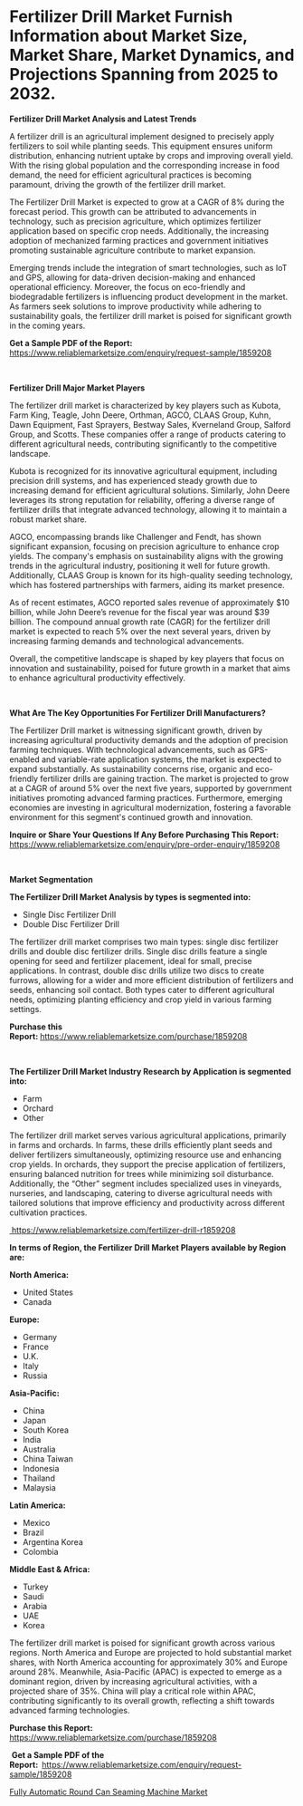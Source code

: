 <p><h1>Fertilizer Drill Market Furnish Information about Market Size, Market Share, Market Dynamics, and Projections Spanning from 2025 to 2032.</h1></p><p><strong>Fertilizer Drill Market Analysis and Latest Trends</strong></p>
<p><p>A fertilizer drill is an agricultural implement designed to precisely apply fertilizers to soil while planting seeds. This equipment ensures uniform distribution, enhancing nutrient uptake by crops and improving overall yield. With the rising global population and the corresponding increase in food demand, the need for efficient agricultural practices is becoming paramount, driving the growth of the fertilizer drill market.</p><p>The Fertilizer Drill Market is expected to grow at a CAGR of 8% during the forecast period. This growth can be attributed to advancements in technology, such as precision agriculture, which optimizes fertilizer application based on specific crop needs. Additionally, the increasing adoption of mechanized farming practices and government initiatives promoting sustainable agriculture contribute to market expansion. </p><p>Emerging trends include the integration of smart technologies, such as IoT and GPS, allowing for data-driven decision-making and enhanced operational efficiency. Moreover, the focus on eco-friendly and biodegradable fertilizers is influencing product development in the market. As farmers seek solutions to improve productivity while adhering to sustainability goals, the fertilizer drill market is poised for significant growth in the coming years.</p></p>
<p><strong>Get a Sample PDF of the Report:&nbsp;</strong> <a href="https://www.reliablemarketsize.com/enquiry/request-sample/1859208?utm_campaign=2281&utm_medium=2&utm_source=Github&utm_content=ia&utm_term=30032025&utm_id=fertilizer-drill">https://www.reliablemarketsize.com/enquiry/request-sample/1859208</a></p>
<p>&nbsp;</p>
<p><strong>Fertilizer Drill Major Market Players</strong></p>
<p><p>The fertilizer drill market is characterized by key players such as Kubota, Farm King, Teagle, John Deere, Orthman, AGCO, CLAAS Group, Kuhn, Dawn Equipment, Fast Sprayers, Bestway Sales, Kverneland Group, Salford Group, and Scotts. These companies offer a range of products catering to different agricultural needs, contributing significantly to the competitive landscape.</p><p>Kubota is recognized for its innovative agricultural equipment, including precision drill systems, and has experienced steady growth due to increasing demand for efficient agricultural solutions. Similarly, John Deere leverages its strong reputation for reliability, offering a diverse range of fertilizer drills that integrate advanced technology, allowing it to maintain a robust market share.</p><p>AGCO, encompassing brands like Challenger and Fendt, has shown significant expansion, focusing on precision agriculture to enhance crop yields. The company's emphasis on sustainability aligns with the growing trends in the agricultural industry, positioning it well for future growth. Additionally, CLAAS Group is known for its high-quality seeding technology, which has fostered partnerships with farmers, aiding its market presence.</p><p>As of recent estimates, AGCO reported sales revenue of approximately $10 billion, while John Deere’s revenue for the fiscal year was around $39 billion. The compound annual growth rate (CAGR) for the fertilizer drill market is expected to reach 5% over the next several years, driven by increasing farming demands and technological advancements. </p><p>Overall, the competitive landscape is shaped by key players that focus on innovation and sustainability, poised for future growth in a market that aims to enhance agricultural productivity effectively.</p></p>
<p>&nbsp;</p>
<p><strong>What Are The Key Opportunities For Fertilizer Drill Manufacturers?</strong></p>
<p><p>The Fertilizer Drill market is witnessing significant growth, driven by increasing agricultural productivity demands and the adoption of precision farming techniques. With technological advancements, such as GPS-enabled and variable-rate application systems, the market is expected to expand substantially. As sustainability concerns rise, organic and eco-friendly fertilizer drills are gaining traction. The market is projected to grow at a CAGR of around 5% over the next five years, supported by government initiatives promoting advanced farming practices. Furthermore, emerging economies are investing in agricultural modernization, fostering a favorable environment for this segment's continued growth and innovation.</p></p>
<p><strong>Inquire or Share Your Questions If Any Before Purchasing This Report:</strong> <a href="https://www.reliablemarketsize.com/enquiry/pre-order-enquiry/1859208?utm_campaign=2281&utm_medium=2&utm_source=Github&utm_content=ia&utm_term=30032025&utm_id=fertilizer-drill">https://www.reliablemarketsize.com/enquiry/pre-order-enquiry/1859208</a></p>
<p>&nbsp;</p>
<p><strong>Market Segmentation</strong></p>
<p><strong>The Fertilizer Drill Market Analysis by types is segmented into:</strong></p>
<p><ul><li>Single Disc Fertilizer Drill</li><li>Double Disc Fertilizer Drill</li></ul></p>
<p><p>The fertilizer drill market comprises two main types: single disc fertilizer drills and double disc fertilizer drills. Single disc drills feature a single opening for seed and fertilizer placement, ideal for small, precise applications. In contrast, double disc drills utilize two discs to create furrows, allowing for a wider and more efficient distribution of fertilizers and seeds, enhancing soil contact. Both types cater to different agricultural needs, optimizing planting efficiency and crop yield in various farming settings.</p></p>
<p><strong>Purchase this Report:&nbsp;</strong><a href="https://www.reliablemarketsize.com/purchase/1859208?utm_campaign=2281&utm_medium=2&utm_source=Github&utm_content=ia&utm_term=30032025&utm_id=fertilizer-drill">https://www.reliablemarketsize.com/purchase/1859208</a></p>
<p>&nbsp;</p>
<p><strong>The Fertilizer Drill Market Industry Research by Application is segmented into:</strong></p>
<p><ul><li>Farm</li><li>Orchard</li><li>Other</li></ul></p>
<p><p>The fertilizer drill market serves various agricultural applications, primarily in farms and orchards. In farms, these drills efficiently plant seeds and deliver fertilizers simultaneously, optimizing resource use and enhancing crop yields. In orchards, they support the precise application of fertilizers, ensuring balanced nutrition for trees while minimizing soil disturbance. Additionally, the “Other” segment includes specialized uses in vineyards, nurseries, and landscaping, catering to diverse agricultural needs with tailored solutions that improve efficiency and productivity across different cultivation practices.</p></p>
<p><a href="https://www.reliablemarketsize.com/fertilizer-drill-r1859208?utm_campaign=2281&utm_medium=2&utm_source=Github&utm_content=ia&utm_term=30032025&utm_id=fertilizer-drill">&nbsp;https://www.reliablemarketsize.com/fertilizer-drill-r1859208</a></p>
<p><strong>In terms of Region, the Fertilizer Drill Market Players available by Region are:</strong></p>
<p>
    <p> <strong> North America: </strong>
        <ul>
            <li>United States</li>
            <li>Canada</li>
        </ul>
        </p> 
    <p> <strong> Europe: </strong>
        <ul>
            <li>Germany</li>
            <li>France</li>
            <li>U.K.</li>
            <li>Italy</li>
            <li>Russia</li>
        </ul>
        </p> 
    <p> <strong> Asia-Pacific: </strong>
        <ul>
            <li>China</li>
            <li>Japan</li>
            <li>South Korea</li>
            <li>India</li>
            <li>Australia</li>
            <li>China Taiwan</li>
            <li>Indonesia</li>
            <li>Thailand</li>
            <li>Malaysia</li>
        </ul>
        </p> 
    <p> <strong> Latin America: </strong>
        <ul>
            <li>Mexico</li>
            <li>Brazil</li>
            <li>Argentina Korea</li>
            <li>Colombia</li>
        </ul>
        </p> 
    <p> <strong> Middle East & Africa: </strong>
        <ul>
            <li>Turkey</li>
            <li>Saudi</li>
            <li>Arabia</li>
            <li>UAE</li>
            <li>Korea</li>
        </ul>
    </p>
    </p>
<p><p>The fertilizer drill market is poised for significant growth across various regions. North America and Europe are projected to hold substantial market shares, with North America accounting for approximately 30% and Europe around 28%. Meanwhile, Asia-Pacific (APAC) is expected to emerge as a dominant region, driven by increasing agricultural activities, with a projected share of 35%. China will play a critical role within APAC, contributing significantly to its overall growth, reflecting a shift towards advanced farming technologies.</p></p>
<p><strong>Purchase this Report: </strong><a href="https://www.reliablemarketsize.com/purchase/1859208?utm_campaign=2281&utm_medium=2&utm_source=Github&utm_content=ia&utm_term=30032025&utm_id=fertilizer-drill">https://www.reliablemarketsize.com/purchase/1859208</a></p>
<p>&nbsp;<strong>Get a Sample PDF of the Report:&nbsp;&nbsp;</strong><a href="https://www.reliablemarketsize.com/enquiry/request-sample/1859208?utm_campaign=2281&utm_medium=2&utm_source=Github&utm_content=ia&utm_term=30032025&utm_id=fertilizer-drill">https://www.reliablemarketsize.com/enquiry/request-sample/1859208</a></p>
<p><strong></strong></p>
<p><p><a href="https://github.com/AshrafKhan865/Market-Research-Report-List-2/blob/main/fully-automatic-round-can-seaming-machine-market.md?utm_campaign=2281&utm_medium=2&utm_source=Github&utm_content=ia&utm_term=30032025&utm_id=fertilizer-drill">Fully Automatic Round Can Seaming Machine Market</a></p></p>